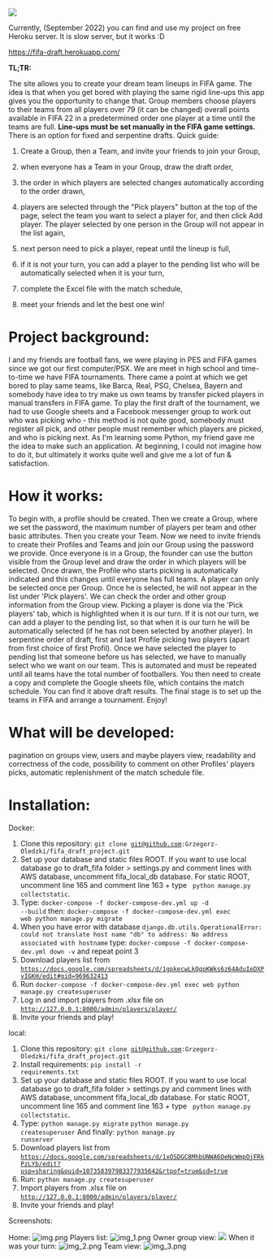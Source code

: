 ![](static/images/full_site_logo.png)

Currently, (September 2022) you can find and use my project on free Heroku server. It is slow server, but it works :D 

https://fifa-draft.herokuapp.com/


**TL;TR:**

The site allows you to create your dream team lineups in FIFA game. The idea is that when you get bored with playing the same rigid line-ups this app gives you the opportunity to change that. Group members choose players to their teams from all players over 79 (it can be changed) overall points available in FIFA 22 in a predetermined order one player at a time until the teams are full. **Line-ups must be set manually in the FIFA game settings.** There is an option for fixed and serpentine drafts.
Quick guide:

1. Create a Group, then a Team, and invite your friends to join your Group,

2. when everyone has a Team in your Group, draw the draft order,

3. the order in which players are selected changes automatically according to the order drawn,

4. players are selected through the "Pick players" button at the top of the page, select the team you want to select a player for, and then click Add player. The player selected by one person in the Group will not appear in the list again,

5. next person need to pick a player, repeat until the lineup is full,

6. if it is not your turn, you can add a player to the pending list who will be automatically selected when it is your turn,

7. complete the Excel file with the match schedule,

8. meet your friends and let the best one win!

# Project background:
I and my friends are football fans, we were playing in PES and FIFA games since we got our first computer/PSX. We are meet in high school and time-to-time we have FIFA tournaments. There came a point at which we get bored to play same teams, like Barca, Real, PSG, Chelsea, Bayern and somebody have idea to try make us own teams by transfer picked players in manual transfers in FIFA game. To play the first draft of the tournament, we had to use Google sheets and a Facebook messenger group to work out who was picking who - this method is not quite good, somebody must register all pick, and other people must remember which players are picked, and who is picking next. As I'm learning some Python, my friend gave me the idea to make such an application. At beginning, I could not imagine how to do it, but ultimately it works quite well and give me a lot of fun & satisfaction. 

# How it works:
To begin with, a profile should be created. Then we create a Group, where we set the password, the maximum number of players per team and other basic attributes. Then you create your Team. Now we need to invite friends to create their Profiles and Teams and join our Group using the password we provide. Once everyone is in a Group, the founder can use the button visible from the Group level and draw the order in which players will be selected. Once drawn, the Profile who starts picking is automatically indicated and this changes until everyone has full teams. A player can only be selected once per Group. Once he is selected, he will not appear in the list under 'Pick players'. We can check the order and other group information from the Group view. Picking a player is done via the 'Pick players' tab, which is highlighted when it is our turn. If it is not our turn, we can add a player to the pending list, so that when it is our turn he will be automatically selected (if he has not been selected by another player). In serpentine order of draft, first and last Profile picking two players (apart from first choice of first Profil). Once we have selected the player to pending list that someone before us has selected, we have to manually select who we want on our team. This is automated and must be repeated until all teams have the total number of footballers. You then need to create a copy and complete the Google sheets file, which contains the match schedule. You can find it above draft results. The final stage is to set up the teams in FIFA and arrange a tournament. Enjoy!

# What will be developed:
pagination on groups view, users and maybe players view,
readability and correctness of the code,
possibility to comment on other Profiles' players picks,
automatic replenishment of the match schedule file.

# Installation:
Docker:
1. Clone this repository: <code>git clone git@github.com:Grzegorz-Oledzki/fifa_draft_project.git</code>
2. Set up your database and static files ROOT. If you want to use local database go to draft_fifa folder > settings.py and comment lines with AWS database, uncomment fifa_local_db database. For static ROOT, uncomment line 165 and comment line 163 + type <code> python manage.py collectstatic</code>. 
3. Type:
<code>docker-compose -f docker-compose-dev.yml up -d --build</code>
then:
<code>docker-compose -f docker-compose-dev.yml exec web python manage.py migrate</code>
4. When you have error with database `django.db.utils.OperationalError: could not translate host name "db" to address: No address associated with hostname`
type:
<code>docker-compose -f docker-compose-dev.yml down -v</code>
and repeat point 3
5. Download players list from
<code>https://docs.google.com/spreadsheets/d/1gpkecwLkQqoKWks6z64AduIeDXPyIGKH/edit#gid=969632413</code>
6. Run <code>docker-compose -f docker-compose-dev.yml exec web python manage.py createsuperuser</code>
7. Log in and import players from .xlsx file on <code>http://127.0.0.1:8000/admin/players/player/ </code> 
8. Invite your friends and play! 


local:
1. Clone this repository: <code>git clone git@github.com:Grzegorz-Oledzki/fifa_draft_project.git</code>
2. Install requirements: <code>pip install -r requirements.txt</code>
3. Set up your database and static files ROOT. If you want to use local database go to draft_fifa folder > settings.py and comment lines with AWS database, uncomment fifa_local_db database. For static ROOT, uncomment line 165 and comment line 163 + type <code> python manage.py collectstatic</code>. 
4. Type:
<code>python manage.py migrate</code>
<code>python manage.py createsuperuser</code>
And finally:
<code>python manage.py runserver</code>
5. Download players list from
<code>https://docs.google.com/spreadsheets/d/1xOSDGC8MhbUNWA6OeNcWmpOjFRkPzLYb/edit?usp=sharing&ouid=107358397983377935642&rtpof=true&sd=true </code>
6. Run: <code>python manage.py createsuperuser</code>
7. Import players from .xlsx file on <code>http://127.0.0.1:8000/admin/players/player/ </code> 
8. Invite your friends and play! 

Screenshots: 

Home:
![img.png](static/images/img.png)
Players list:
![img_1.png](static/images/img_1.png)
Owner group view:
![](static/images/img_4.png)
When it was your turn:
![img_2.png](static/images/img_2.png)
Team view:
![img_3.png](static/images/img_3.png)
